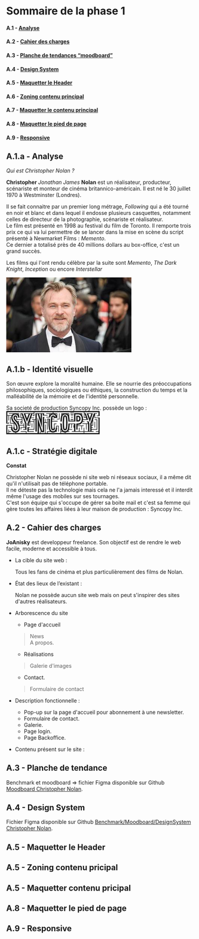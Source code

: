 # Sommaire de la phase 1 

#### A.1 - [Analyse](##A.1.a)
#### A.2 - [Cahier des charges](##A.2)
#### A.3 - [Planche de tendances “moodboard”](##A.3)
#### A.4 - [Design System](##A.4)
#### A.5 - [Maquetter le Header](##A.5)
#### A.6 - [Zoning contenu principal](##A.6)
#### A.7 - [Maquetter le contenu principal](##A.7)
#### A.8 - [Maquetter le pied de page](##A.8)
#### A.9 - [Responsive](##A.9)

## A.1.a - Analyse
_Qui est Christopher Nolan ?_

**Christopher** _Jonathan James_ **Nolan** est un réalisateur, producteur, scénariste et monteur de cinéma britannico-américain.
Il est né le 30 juillet 1970 à Westminster (Londres).

Il se fait connaitre par un premier long métrage, *Following* qui a été tourné en noir et blanc et dans lequel il endosse plusieurs casquettes, notamment celles de directeur de la photographie, scénariste et réalisateur.  
Le film est présenté en 1998 au festival du film de Toronto. 
Il remporte trois prix ce qui va lui permettre de se lancer dans la mise en scène du script présenté à Newmarket Films : _Memento_.  
Ce dernier a totalisé près de 40 millions dollars au box-office, c'est un grand succès.

Les films qui l'ont rendu célèbre par la suite sont _Memento_, _The Dark Knight_, _Inception_ ou encore _Interstellar_

![Christopher Nolan réalisateur](images/Christopher-Nolan.jpg)

## A.1.b - Identité visuelle
Son œuvre explore la moralité humaine. Elle se nourrie des préoccupations philosophiques, sociologiques ou éthiques, la construction du temps et la malléabilité de la mémoire et de l'identité personnelle.  

Sa societé de production Syncopy Inc. possède un logo :  
![Syncopy inc.](images/syncopy.jpg)

## A.1.c - Stratégie digitale
**Constat**   

Christopher Nolan ne possède ni site web ni réseaux sociaux, il a même dit qu'il n'utilisait pas de téléphone portable.  
Il ne déteste pas la technologie mais cela ne l'a jamais interessé et il interdit même l'usage des mobiles sur ses tournages.  
C'est son équipe qui s'occupe de gérer sa boite mail et c'est sa femme qui gère toutes les affaires liées à leur maison de production : Syncopy Inc.

## A.2 - Cahier des charges

**JoAnisky** est developpeur freelance. Son objectif est de rendre le web facile, moderne et accessible à tous.

- La cible du site web :  

  Tous les fans de cinéma et plus particulièrement des films de Nolan.

- État des lieux de l’existant : 
   
  Nolan ne possède aucun site web mais on peut s'inspirer des sites d'autres réalisateurs.

- Arborescence du site
  - Page d'accueil 
  > News  
  > A propos.
  - Réalisations 
  > Galerie d'images
  - Contact.
  > Formulaire de contact
- Description fonctionnelle : 
  - Pop-up sur la page d'accueil pour abonnement à une newsletter.
  - Formulaire de contact.
  - Galerie.
  - Page login.
  - Page Backoffice.
- Contenu présent sur le site :
## A.3 - Planche de tendance
Benchmark et moodboard => fichier Figma disponible sur Github [Moodboard Christopher Nolan](https://github.com/JoAnisky/christopher_nolan/blob/main/moodboard.fig  "Moodboard Christopher Nolan").

## A.4 - Design System
Fichier Figma disponible sur Github [Benchmark/Moodboard/DesignSystem Christopher Nolan](https://github.com/JoAnisky/christopher_nolan/blob/main/moodboard.fig  "Moodboard Christopher Nolan").
## A.5 - Maquetter le Header

## A.5 - Zoning contenu pricipal

## A.5 - Maquetter contenu pricipal

## A.8 - Maquetter le pied de page

## A.9 - Responsive
